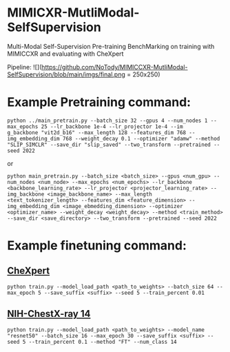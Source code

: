 # MIMICXR-MutliModal-SelfSupervision
Multi-Modal Self-Supervision Pre-training BenchMarking on training with MIMICCXR and evaluating with CheXpert

Pipeline:
![](https://github.com/NoTody/MIMICCXR-MutliModal-SelfSupervision/blob/main/imgs/final.png = 250x250)

# **Example Pretraining command:**
```
python ../main_pretrain.py --batch_size 32 --gpus 4 --num_nodes 1 --max_epochs 25 --lr_backbone 1e-4 --lr_projector 1e-4 --im    g_backbone "vit2d_b16" --max_length 128 --features_dim 768 --img_embedding_dim 768 --weight_decay 0.1 --optimizer "adamw" --method "SLIP_SIMCLR" --save_dir "slip_saved" --two_transform --pretrained --seed 2022
```

or

```
python main_pretrain.py --batch_size <batch_size> --gpus <num_gpu> --num_nodes <num_node> --max_epochs <num_epochs> --lr_backbone <backbone_learning_rate> --lr_projector <projector_learning_rate> --img_backbone <image_backbone_name> --max_length <text_tokenizer_length> --features_dim <feature_dimension> --img_embedding_dim <image_ebmedding_dimension> --optimizer <optimizer_name> --weight_decay <weight_decay> --method <train_method> --save_dir <save_directory> --two_transform --pretrained --seed 2022
```

# **Example finetuning command:**

## [CheXpert](https://stanfordmlgroup.github.io/competitions/chexpert/)

```
python train.py --model_load_path <path_to_weights> --batch_size 64 --max_epoch 5 --save_suffix <suffix> --seed 5 --train_percent 0.01
```


## [NIH-ChestX-ray 14](https://nihcc.app.box.com/v/ChestXray-NIHCC)

```
python train.py --model_load_path <path_to_weights> --model_name "resnet50" --batch_size 16 --max_epoch 30 --save_suffix <suffix> --seed 5 --train_percent 0.1 --method "FT" --num_class 14
```
